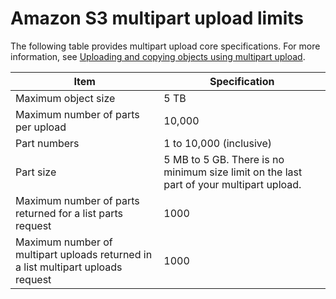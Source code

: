 # Amazon S3 multipart upload limits<a name="qfacts"></a>

The following table provides multipart upload core specifications\. For more information, see [Uploading and copying objects using multipart upload](mpuoverview.md)\.


| Item | Specification | 
| --- | --- | 
| Maximum object size | 5 TB  | 
| Maximum number of parts per upload | 10,000 | 
| Part numbers | 1 to 10,000 \(inclusive\) | 
| Part size | 5 MB to 5 GB\. There is no minimum size limit on the last part of your multipart upload\. | 
| Maximum number of parts returned for a list parts request | 1000  | 
| Maximum number of multipart uploads returned in a list multipart uploads request | 1000  | 
